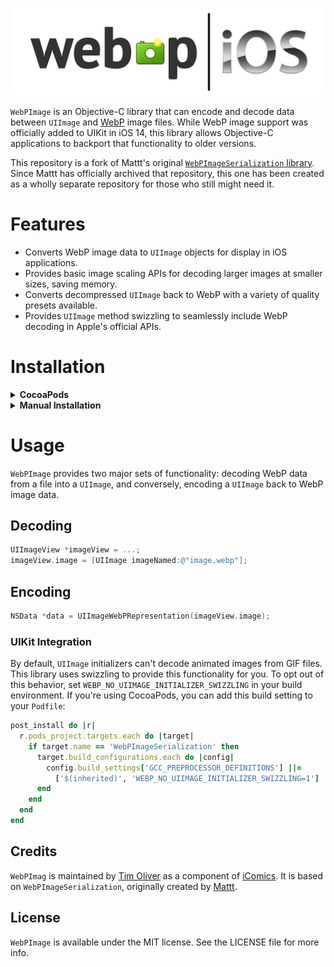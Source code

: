 <p align="center">
    <img src="https://github.com/TimOliver/ObjC-WebPImage/raw/main/banner.png" width="731" alt="ObjC-WebPImage Banner" />
</p>

`WebPImage` is an Objective-C library that can encode and decode data between `UIImage`
and [WebP](https://developers.google.com/speed/webp/) image files. While WebP image support was officially added to UIKit in iOS 14,
this library allows Objective-C applications to backport that functionality to older versions.

This repository is a fork of Mattt's original [`WebPImageSerialization` library](https://github.com/mattt/WebPImageSerialization).
Since Mattt has officially archived that repository, this one has been created as a wholly separate repository for those who still might need it. 

# Features

* Converts WebP image data to `UIImage` objects for display in iOS applications.
* Provides basic image scaling APIs for decoding larger images at smaller sizes, saving memory.
* Converts decompressed `UIImage` back to WebP with a variety of quality presets available.
* Provides `UIImage` method swizzling to seamlessly include WebP decoding in Apple's official APIs.

# Installation

<details>
  <summary><strong>CocoaPods</strong></summary>
    
Add the following to your `Podfile`:

```
pod 'ObjC-WebPImage'
```
      
</details>

<details>
  <summary><strong>Manual Installation</strong></summary>
    
    1. Download this repository.
    2. Copy the `WebPImage` folder to your Xcode project.
    3. Download the precompiled `WebP.xcframework` binary from [the Cocoa-WebP repo](https://github.com/TimOliver/WebP-Cocoa) for iOS.
    4. Drag that framework into your Xcode project.
      
</details>

# Usage

`WebPImage` provides two major sets of functionality: decoding WebP data from a file into a `UIImage`, 
and conversely, encoding a `UIImage` back to WebP image data.

## Decoding

```objective-c
UIImageView *imageView = ...;
imageView.image = [UIImage imageNamed:@"image.webp"];
```

## Encoding

```objective-c
NSData *data = UIImageWebPRepresentation(imageView.image);
```

### UIKit Integration

By default, `UIImage` initializers can't decode animated images from GIF files.
This library uses swizzling to provide this functionality for you.
To opt out of this behavior,
set `WEBP_NO_UIIMAGE_INITIALIZER_SWIZZLING` in your build environment.
If you're using CocoaPods,
you can add this build setting to your `Podfile`:

```ruby
post_install do |r|
  r.pods_project.targets.each do |target|
    if target.name == 'WebPImageSerialization' then
      target.build_configurations.each do |config|
        config.build_settings['GCC_PREPROCESSOR_DEFINITIONS'] ||=
          ['$(inherited)', 'WEBP_NO_UIIMAGE_INITIALIZER_SWIZZLING=1']
      end
    end
  end
end
```

## Credits

`WebPImag` is maintained by [Tim Oliver](https://twitter.com/TimOliverAU) as a component of [iComics](http://icomics.co). 
It is based on `WebPImageSerialization`, originally created by [Mattt](http://twitter.com/mattt).

## License

`WebPImage` is available under the MIT license. See the LICENSE file for more info.

